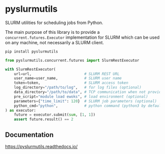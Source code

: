 # pyslurmutils

SLURM utilities for scheduling jobs from Python.

The main purpose of this library is to provide a `concurrent.futures.Executor`
implementation for SLURM which can be used on any machine, not necessarily a SLURM client.

```bash
pip install pyslurmutils
```

```python
from pyslurmutils.concurrent.futures import SlurmRestExecutor

with SlurmRestExecutor(
    url=url,                        # SLURM REST URL
    user_name=user_name,            # SLURM user name
    token=token,                    # SLURM access token
    log_directory="/path/to/log",   # for log files (optional)
    data_directory="/path/to/data", # TCP communication when not provided
    pre_script="module load ewoks", # load environment (optional)
    parameters={"time_limit": 120}  # SLURM job parameters (optional)
    python_cmd="python",            # python command (python3 by default)
) as executor:
    future = executor.submit(sum, [1, 1])
    assert future.result() == 2
```

## Documentation

https://pyslurmutils.readthedocs.io/
